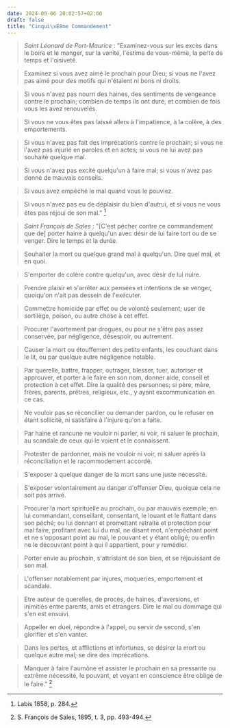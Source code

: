 ```yaml
---
date: 2024-09-06 20:02:57+02:00
draft: false
title: "Cinqui\xE8me Commandement"
---
```





> *Saint Léonard de Port-Maurice* : "Examinez-vous sur les excès dans le boire et le manger, sur la vanité, l'estime de vous-même, la perte de temps et l'oisiveté.

> Examinez si vous avez aimé le prochain pour Dieu; si vous ne l'avez pas aimé pour des motifs qui n'étaient ni bons ni droits.

> Si vous n'avez pas nourri des haines, des sentiments de vengeance contre le prochain; combien de temps ils ont duré, et combien de fois vous les avez renouvelés.

> Si vous ne vous êtes pas laissé allers à l'impatience, à la colère, à des emportements.

> Si vous n'avez pas fait des imprécations contre le prochain; si vous ne l'avez pas injurié en paroles et en actes; si vous ne lui avez pas souhaité quelque mal.

> Si vous n'avez pas excité quelqu'un à faire mal; si vous n'avez pas donné de mauvais conseils.

> Si vous avez empêché le mal quand vous le pouviez.

> Si vous n'avez pas eu de déplaisir du bien d'autrui, et si vous ne vous êtes pas réjoui de son mal." [^1]

[^1]: Labis 1858, p. 284.

> *Saint François de Sales* : "[C'est pécher contre ce commandement que de] porter haine à quelqu'un avec désir de lui faire tort ou de se venger. Dire le temps et la durée.

> Souhaiter la mort ou quelque grand mal à quelqu'un. Dire quel mal, et en quoi.

> S'emporter de colère contre quelqu'un, avec désir de lui nuire.

> Prendre plaisir et s'arrêter aux pensées et intentions de se venger, quoiqu'on n'ait pas dessein de l'exécuter.

> Commettre homicide par effet ou de volonté seulement; user de sortilège, poison, ou autre chose à cet effet.

> Procurer l'avortement par drogues, ou pour ne s'être pas assez conservée, par négligence, désespoir, ou autrement.

> Causer la mort ou étouffement des petits enfants, les couchant dans le lit, ou par quelque autre négligence notable.

> Par querelle, battre, frapper, outrager, blesser, tuer, autoriser et approuver, et porter à le faire en son nom, donner aide, conseil et protection à cet effet. Dire la qualité des personnes; si père, mère, frères, parents, prêtres, religieux, etc., y ayant excommunication en ce cas.

> Ne vouloir pas se réconcilier ou demander pardon, ou le refuser en étant sollicité, ni satisfaire à l'injure qu'on a faite.

> Par haine et rancune ne vouloir ni parler, ni voir, ni saluer le prochain, au scandale de ceux qui le voient et le connaissent.

> Protester de pardonner, mais ne vouloir ni voir, ni saluer après la réconciliation et le racommodement accordé.

> S'exposer à quelque danger de la mort sans une juste nécessité.

> S'exposer volontairement au danger d'offenser Dieu, quoique cela ne soit pas arrivé.

> Procurer la mort spirituelle au prochain, ou par mauvais exemple, en lui commandant, conseillant, consentant, le louant et le flattant dans son péché; ou lui donnant et promettant retraite et protection pour mal faire, profitant avec lui du mal, ne disant mot, n'empêchant point et ne s'opposant point au mal, le pouvant et y étant obligé; ou enfin ne le découvrant point à qui il appartient, pour y remédier.

> Porter envie au prochain, s'attristant de son bien, et se réjouissant de son mal.

> L'offenser notablement par injures, moqueries, emportement et scandale.

> Etre auteur de querelles, de procès, de haines, d'aversions, et inimitiés entre parents, amis et étrangers. Dire le mal ou dommage qui s'en est ensuivi.

> Appeller en duel, répondre à l'appel, ou servir de second, s'en glorifier et s'en vanter.

> Dans les pertes, et afflictions et infortunes, se désirer la mort ou quelque autre mal; se dire des imprécations.

> Manquer à faire l'aumône et assister le prochain en sa pressante ou extrême nécessité, le pouvant, et voyant en conscience être obligé de le faire." [^2]

[^2]: S. François de Sales, 1895, t. 3, pp. 493-494.


